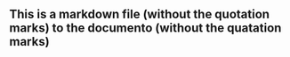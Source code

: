 ## This is a markdown file (without the quotation marks) to the documento (without the quatation marks)